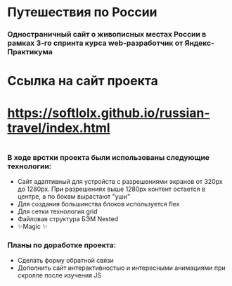 # Путешествия по России

### Одностраничный сайт о живописных местах России в рамках 3-го спринта курса web-разработчик от Яндекс-Практикума

# Ссылка на сайт проекта

# https://softlolx.github.io/russian-travel/index.html

#

### В ходе врстки проекта были использованы следующие технологии:

- Сайт адаптивный для устройств с разрешениями экранов от 320px до 1280px. При разрешениях выше 1280px контент остается в центре, а по бокам вырастают "уши"
- Для создания большинства блоков используется flex
- Для сетки технология grid
- Файловая структура БЭМ Nested
- ✨Magic ✨

### Планы по доработке проекта:

- Сделать форму обратной связи
- Дополнить сайт интерактивностью и интересными анимациями при скролле после изучения JS
